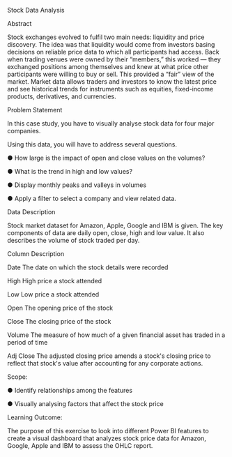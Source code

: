 Stock Data Analysis

Abstract

Stock exchanges evolved to fulfil two main needs: liquidity and price discovery. The idea was that liquidity would come from investors basing decisions on reliable price data to which all participants had access. Back when trading venues were owned by their “members,” this worked — they exchanged positions among themselves and knew at what price other participants were willing to buy or sell. This provided a “fair” view of the market. Market data allows traders and investors to know the latest price and see historical trends for instruments such as equities, fixed-income products, derivatives, and currencies.


Problem Statement

In this case study, you have to visually analyse stock data for four major companies. 

Using this data, you will have to address several questions.

●	How large is the impact of open and close values on the volumes?

●	What is the trend in high and low values?

●	Display monthly peaks and valleys in volumes 

●	Apply a filter to select a company and view related data.


Data Description

Stock market dataset for Amazon, Apple, Google and IBM is given. The key components of data are daily open, close, high and low value. It also describes the volume of stock traded per day. 


Column	Description

Date	The date on which the stock details were recorded

High	High price a stock attended

Low	Low price a stock attended

Open	The opening price of the stock

Close	The closing price of the stock

Volume	The measure of how much of a given financial asset has traded in a period of time

Adj Close	The adjusted closing price amends a stock's closing price to reflect that stock's value after accounting for any corporate actions.


Scope:

●	Identify relationships among the features

●	Visually analysing factors that affect the stock price

Learning Outcome:

The purpose of this exercise to look into different Power BI features to create a visual dashboard that analyzes stock price data for Amazon, Google, Apple and IBM to assess the OHLC report.
